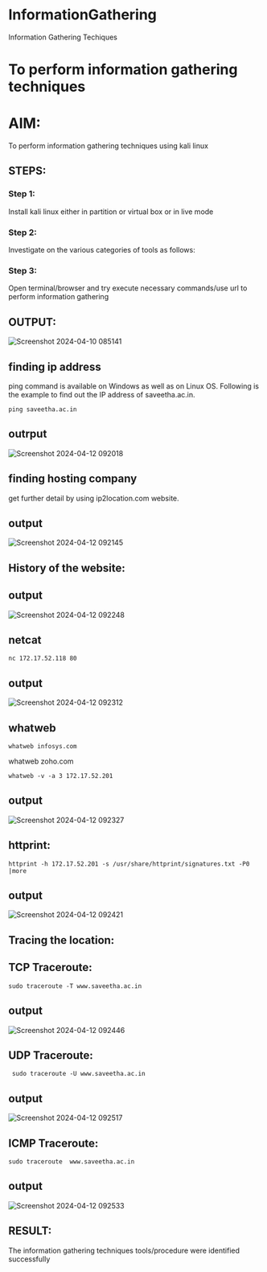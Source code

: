 # InformationGathering
Information Gathering Techiques

# To perform information gathering techniques

# AIM:

To perform information gathering techniques using kali linux 

## STEPS:

### Step 1:

Install kali linux either in partition or virtual box or in live mode

### Step 2:

Investigate on the various categories of tools as follows:

### Step 3:
Open terminal/browser and try execute necessary commands/use url to perform information gathering


## OUTPUT:

![Screenshot 2024-04-10 085141](https://github.com/hema-dharshini5/InformationGathering/assets/147117728/b2d096d5-b244-49f2-ae1b-d6cbb7b4a74d)
## finding ip address
ping command is available on Windows as well as on Linux OS. Following is the example to find out the IP address of saveetha.ac.in.
```
ping saveetha.ac.in
```
## outrput
![Screenshot 2024-04-12 092018](https://github.com/hema-dharshini5/InformationGathering/assets/147117728/2f728bc7-9956-4234-a102-508f1d365fde)

## finding hosting company
get further detail by using ip2location.com website.
## output
![Screenshot 2024-04-12 092145](https://github.com/hema-dharshini5/InformationGathering/assets/147117728/73f8c95c-2249-49b3-ad2e-fce949525916)

## History of the website:
## output
![Screenshot 2024-04-12 092248](https://github.com/hema-dharshini5/InformationGathering/assets/147117728/b699c750-c878-4ecb-aeee-89ae728f842f)

## netcat
```
nc 172.17.52.118 80
```
## output
![Screenshot 2024-04-12 092312](https://github.com/hema-dharshini5/InformationGathering/assets/147117728/fbcb7c6d-2c9a-4cbe-ac56-de19e96d59d3)
## whatweb
```
whatweb infosys.com
```
whatweb zoho.com
```
whatweb -v -a 3 172.17.52.201
````
## output
![Screenshot 2024-04-12 092327](https://github.com/hema-dharshini5/InformationGathering/assets/147117728/2994305b-7f98-437c-84a1-e22897054674)

## httprint:
```
httprint -h 172.17.52.201 -s /usr/share/httprint/signatures.txt -P0 |more
```
## output
![Screenshot 2024-04-12 092421](https://github.com/hema-dharshini5/InformationGathering/assets/147117728/532bbf99-8030-4ff3-8e9e-902959e08986)

## Tracing the location:
## TCP Traceroute:
```
sudo traceroute -T www.saveetha.ac.in
```
## output
![Screenshot 2024-04-12 092446](https://github.com/hema-dharshini5/InformationGathering/assets/147117728/8b424ef0-3e80-472a-8102-3a57355aea94)
## UDP Traceroute:
```
 sudo traceroute -U www.saveetha.ac.in
```
## output
![Screenshot 2024-04-12 092517](https://github.com/hema-dharshini5/InformationGathering/assets/147117728/164d8520-9c0c-4e8d-acbf-9dee306b3b5f)
## ICMP Traceroute:
```
sudo traceroute  www.saveetha.ac.in
```
## output
![Screenshot 2024-04-12 092533](https://github.com/hema-dharshini5/InformationGathering/assets/147117728/c5585d44-dc4d-4ccf-9781-c07a63d1bb74)


## RESULT:
The information gathering techniques tools/procedure were  identified successfully
